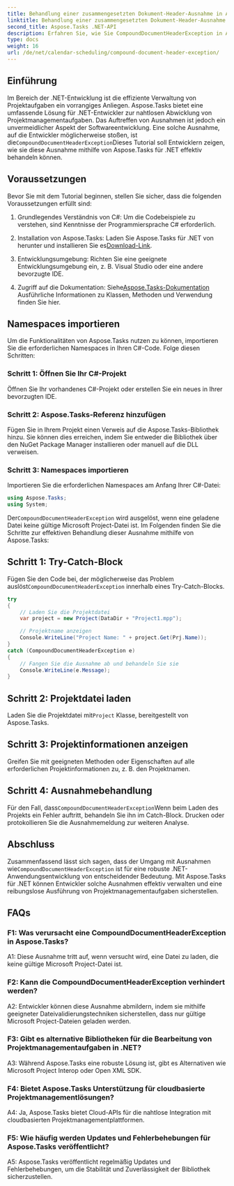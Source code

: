 ```yaml
---
title: Behandlung einer zusammengesetzten Dokument-Header-Ausnahme in Aspose.Tasks
linktitle: Behandlung einer zusammengesetzten Dokument-Header-Ausnahme in Aspose.Tasks
second_title: Aspose.Tasks .NET-API
description: Erfahren Sie, wie Sie CompoundDocumentHeaderException in Aspose.Tasks für .NET behandeln. Erhalten Sie eine Schritt-für-Schritt-Anleitung mit Codebeispielen.
type: docs
weight: 16
url: /de/net/calendar-scheduling/compound-document-header-exception/
---
```

## Einführung

 Im Bereich der .NET-Entwicklung ist die effiziente Verwaltung von Projektaufgaben ein vorrangiges Anliegen. Aspose.Tasks bietet eine umfassende Lösung für .NET-Entwickler zur nahtlosen Abwicklung von Projektmanagementaufgaben. Das Auftreffen von Ausnahmen ist jedoch ein unvermeidlicher Aspekt der Softwareentwicklung. Eine solche Ausnahme, auf die Entwickler möglicherweise stoßen, ist die`CompoundDocumentHeaderException`Dieses Tutorial soll Entwicklern zeigen, wie sie diese Ausnahme mithilfe von Aspose.Tasks für .NET effektiv behandeln können.

## Voraussetzungen

Bevor Sie mit dem Tutorial beginnen, stellen Sie sicher, dass die folgenden Voraussetzungen erfüllt sind:

1. Grundlegendes Verständnis von C#: Um die Codebeispiele zu verstehen, sind Kenntnisse der Programmiersprache C# erforderlich.
   
2.  Installation von Aspose.Tasks: Laden Sie Aspose.Tasks für .NET von herunter und installieren Sie es[Download-Link](https://releases.aspose.com/tasks/net/).

3. Entwicklungsumgebung: Richten Sie eine geeignete Entwicklungsumgebung ein, z. B. Visual Studio oder eine andere bevorzugte IDE.

4.  Zugriff auf die Dokumentation: Siehe[Aspose.Tasks-Dokumentation](https://reference.aspose.com/tasks/net/) Ausführliche Informationen zu Klassen, Methoden und Verwendung finden Sie hier.

## Namespaces importieren

Um die Funktionalitäten von Aspose.Tasks nutzen zu können, importieren Sie die erforderlichen Namespaces in Ihren C#-Code. Folge diesen Schritten:

### Schritt 1: Öffnen Sie Ihr C#-Projekt

Öffnen Sie Ihr vorhandenes C#-Projekt oder erstellen Sie ein neues in Ihrer bevorzugten IDE.

### Schritt 2: Aspose.Tasks-Referenz hinzufügen

Fügen Sie in Ihrem Projekt einen Verweis auf die Aspose.Tasks-Bibliothek hinzu. Sie können dies erreichen, indem Sie entweder die Bibliothek über den NuGet Package Manager installieren oder manuell auf die DLL verweisen.

### Schritt 3: Namespaces importieren

Importieren Sie die erforderlichen Namespaces am Anfang Ihrer C#-Datei:

```csharp
using Aspose.Tasks;
using System;


```

 Der`CompoundDocumentHeaderException` wird ausgelöst, wenn eine geladene Datei keine gültige Microsoft Project-Datei ist. Im Folgenden finden Sie die Schritte zur effektiven Behandlung dieser Ausnahme mithilfe von Aspose.Tasks:

## Schritt 1: Try-Catch-Block

 Fügen Sie den Code bei, der möglicherweise das Problem auslöst`CompoundDocumentHeaderException` innerhalb eines Try-Catch-Blocks.

```csharp
try
{
    // Laden Sie die Projektdatei
    var project = new Project(DataDir + "Project1.mpp");

    // Projektname anzeigen
    Console.WriteLine("Project Name: " + project.Get(Prj.Name));
}
catch (CompoundDocumentHeaderException e)
{
    // Fangen Sie die Ausnahme ab und behandeln Sie sie
    Console.WriteLine(e.Message);
}
```

## Schritt 2: Projektdatei laden

 Laden Sie die Projektdatei mit`Project` Klasse, bereitgestellt von Aspose.Tasks.

## Schritt 3: Projektinformationen anzeigen

Greifen Sie mit geeigneten Methoden oder Eigenschaften auf alle erforderlichen Projektinformationen zu, z. B. den Projektnamen.

## Schritt 4: Ausnahmebehandlung

 Für den Fall, dass`CompoundDocumentHeaderException`Wenn beim Laden des Projekts ein Fehler auftritt, behandeln Sie ihn im Catch-Block. Drucken oder protokollieren Sie die Ausnahmemeldung zur weiteren Analyse.

## Abschluss

 Zusammenfassend lässt sich sagen, dass der Umgang mit Ausnahmen wie`CompoundDocumentHeaderException` ist für eine robuste .NET-Anwendungsentwicklung von entscheidender Bedeutung. Mit Aspose.Tasks für .NET können Entwickler solche Ausnahmen effektiv verwalten und eine reibungslose Ausführung von Projektmanagementaufgaben sicherstellen.

## FAQs

### F1: Was verursacht eine CompoundDocumentHeaderException in Aspose.Tasks?

A1: Diese Ausnahme tritt auf, wenn versucht wird, eine Datei zu laden, die keine gültige Microsoft Project-Datei ist.

### F2: Kann die CompoundDocumentHeaderException verhindert werden?

A2: Entwickler können diese Ausnahme abmildern, indem sie mithilfe geeigneter Dateivalidierungstechniken sicherstellen, dass nur gültige Microsoft Project-Dateien geladen werden.

### F3: Gibt es alternative Bibliotheken für die Bearbeitung von Projektmanagementaufgaben in .NET?

A3: Während Aspose.Tasks eine robuste Lösung ist, gibt es Alternativen wie Microsoft Project Interop oder Open XML SDK.

### F4: Bietet Aspose.Tasks Unterstützung für cloudbasierte Projektmanagementlösungen?

A4: Ja, Aspose.Tasks bietet Cloud-APIs für die nahtlose Integration mit cloudbasierten Projektmanagementplattformen.

### F5: Wie häufig werden Updates und Fehlerbehebungen für Aspose.Tasks veröffentlicht?

A5: Aspose.Tasks veröffentlicht regelmäßig Updates und Fehlerbehebungen, um die Stabilität und Zuverlässigkeit der Bibliothek sicherzustellen.
